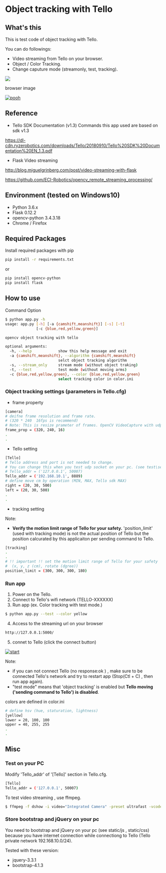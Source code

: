 # Object tracking with Tello 

## What's this

This is test code of object tracking with Tello.

You can do followings:
* Video streaming from Tello on your browser.
* Object / Color Tracking.
* Change caputure mode (streamonly, test, tracking).

[![](https://img.youtube.com/vi/5qkPdTKIr74/0.jpg)](https://www.youtube.com/watch?v=5qkPdTKIr74)

browser image

<a href="https://raw.githubusercontent.com/wiki/kodamap/tellooo/images/tellooo_p.png">
<img src="https://raw.githubusercontent.com/wiki/kodamap/tellooo/images/tellooo_p.png" alt="pooh" style="width:auto;height:auto;" ></a>

## Reference

* Tello SDK Documentation (v1.3)
Commands this app used are  based on sdk v1.3

https://dl-cdn.ryzerobotics.com/downloads/Tello/20180910/Tello%20SDK%20Documentation%20EN_1.3.pdf


* Flask Video streaming

http://blog.miguelgrinberg.com/post/video-streaming-with-flask

https://github.com/ECI-Robotics/opencv_remote_streaming_processing/


##  Environment (tested on Windows10)

* Python 3.6.x
* Flask 0.12.2
* opencv-python 3.4.3.18
* Chrome / Firefox

## Required Packages

Install required packages with pip 

```sh
pip install -r requirements.txt
```

or

```sh
pip install opencv-python
pip install flask
```

## How to use

Command Option

```sh
$ python app.py -h
usage: app.py [-h] [-a {camshift,meanshift}] [-s] [-t]
              [-c {blue,red,yellow,green}]

opencv object tracking with tello

optional arguments:
  -h, --help            show this help message and exit
  -a {camshift,meanshift}, --algorithm {camshift,meanshift}
                        selct object tracking algorithm
  -s, --stream_only     stream mode (without object traking)
  -t, --test            test mode (without moving arms)
  -c {blue,red,yellow,green}, --color {blue,red,yellow,green}
                        select tracking color in color.ini
```

### Object tracking settings (parameters in Tello.cfg)

* frame property

```sh
[camera]
# deifne frame resolution and frame rate.
# (320 * 240  16fps is recommend)
# Note: This is resize prameter of frames. OpenCV VideoCapture with udp streaming can not set cv2.CAP_PROP_XX.
frame_prop = (320, 240, 16)
.
.
```

* Tello setting 

```sh
[Tello]
# Tello address and port is not needed to change. 
# You can change this when you test udp socket on your pc. (see test\server.py)
# Tello_addr = ('127.0.0.1', 50007)
Tello_addr = ('192.168.10.1', 8889)
# define move cm by operation (MIN, MAX, Tello sdk MAX)
right = (20, 30, 500)
left = (20, 30, 500)
.
.
```

* tracking setting

Note:
* **Verify the motion limit range of Tello for your safety.**
'position_limit' (used with tracking mode) is not the actual position of Tello but the position calcurated by this applicaiton per sending command to Tello. 

```sh
[tracking]
.
.
# !! important !! set the motion limit range of Tello for your safety 
#  (x, y, z (cm), rotate (dgree))
position_limit = (300, 300, 300, 180)
```


### Run app

1. Power on the Tello.
1. Connect to Tello's wifi network (TELLO-XXXXXX)
1. Run app (ex. Color tracking with test mode.)
```sh
$ python app.py --test --color yellow
```
4. Access to the streaming url on your browser
```sh
http://127.0.0.1:5000/
```
5. connet to Tello (click the connect button)

<a href="https://raw.githubusercontent.com/wiki/kodamap/tellooo/images/tellooo_s.png">
<img src="https://raw.githubusercontent.com/wiki/kodamap/tellooo/images/tellooo_s.png" alt="start" style="width:auto;height:auto;" ></a>

Note: 
* if you can not connect Tello (no response:ok ) , make sure to be connected Tello's network and try to restart app (Stop(Ctl + C) , then run app again).
* "test mode" means that 'object tracking' is enabled but **Tello moving ('sending command to Tello') is disabled**.


colors are defined  in color.ini

```sh
# define hsv (hue, staturation, lightness)
[yellow]
lower = 20, 100, 100
upper = 40, 255, 255
.
.
```


## Misc

### Test on your PC

Modify 'Tello_addr' of '[Tello]' section in Tello.cfg.

```sh
[Tello]
Tello_addr = ('127.0.0.1', 50007)
```

To test video streaming , use ffmpeg.

```sh
$ ffmpeg -f dshow -i video="Integrated Camera" -preset ultrafast -vcodec libx264 -tune zerolatency -b 900k -f mpegts udp://127.0.0.1:11111
```

### Store bootstrap and jQuery on your pc

You need to bootstrap and jQuery on your pc (see static/js , static/css)
because you have internet connection while connectiong to Tello (Tello private network 192.168.10.0/24).

Tested with these version:
* jquery-3.3.1
* bootstrap-4.1.3